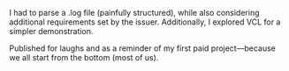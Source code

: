 I had to parse a .log file (painfully structured), while also considering additional requirements set by the issuer.
Additionally, I explored VCL for a simpler demonstration.

Published for laughs and as a reminder of my first paid project—because we all start from the bottom (most of us).
